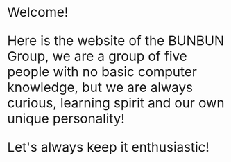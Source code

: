 <p style="font-size:30px;">Welcome!</p>
<p style="font-size:30px;">Here is the website of the BUNBUN Group, we are a group of five people with no basic computer knowledge, 
but we are always curious, learning spirit and our own unique personality!</p>
<p style="font-size:30px;">Let's always keep it enthusiastic!</p>